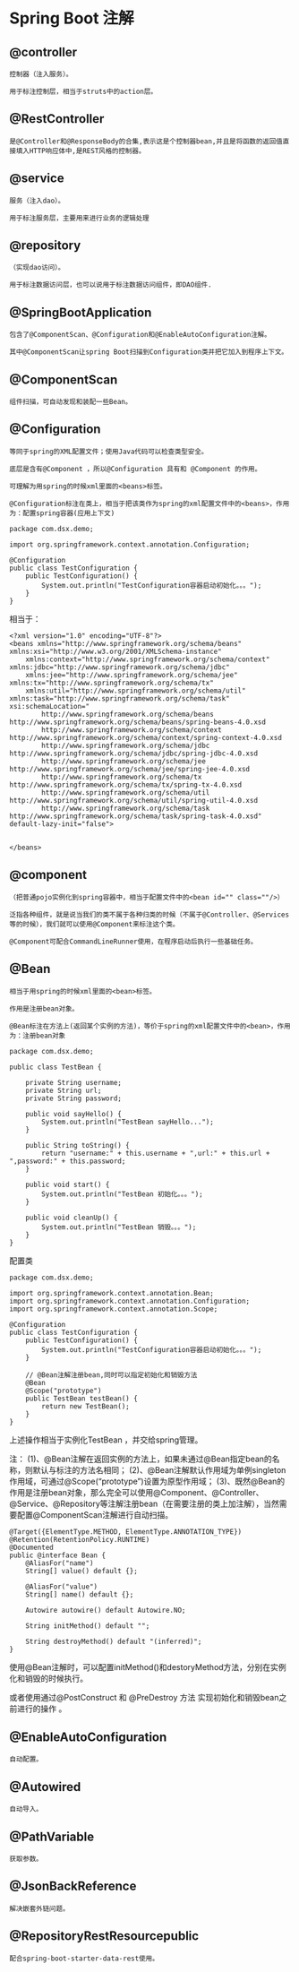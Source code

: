 # Spring Boot 注解

## @controller
    
    控制器（注入服务）。
    
    用于标注控制层，相当于struts中的action层。

## @RestController

    是@Controller和@ResponseBody的合集,表示这是个控制器bean,并且是将函数的返回值直接填入HTTP响应体中,是REST风格的控制器。

    
## @service 

    服务（注入dao）。
    
    用于标注服务层，主要用来进行业务的逻辑处理
    
## @repository

    （实现dao访问）。
    
    用于标注数据访问层，也可以说用于标注数据访问组件，即DAO组件.

## @SpringBootApplication
    
    包含了@ComponentScan、@Configuration和@EnableAutoConfiguration注解。
    
    其中@ComponentScan让spring Boot扫描到Configuration类并把它加入到程序上下文。
    
## @ComponentScan

    组件扫描，可自动发现和装配一些Bean。    

## @Configuration
    
    等同于spring的XML配置文件；使用Java代码可以检查类型安全。
    
    底层是含有@Component ，所以@Configuration 具有和 @Component 的作用。
    
    可理解为用spring的时候xml里面的<beans>标签。

```text
@Configuration标注在类上，相当于把该类作为spring的xml配置文件中的<beans>，作用为：配置spring容器(应用上下文)

package com.dsx.demo;

import org.springframework.context.annotation.Configuration;

@Configuration
public class TestConfiguration {
    public TestConfiguration() {
        System.out.println("TestConfiguration容器启动初始化。。。");
    }
}
```    
    
相当于：

```text
<?xml version="1.0" encoding="UTF-8"?>
<beans xmlns="http://www.springframework.org/schema/beans" xmlns:xsi="http://www.w3.org/2001/XMLSchema-instance"
    xmlns:context="http://www.springframework.org/schema/context" xmlns:jdbc="http://www.springframework.org/schema/jdbc"  
    xmlns:jee="http://www.springframework.org/schema/jee" xmlns:tx="http://www.springframework.org/schema/tx"
    xmlns:util="http://www.springframework.org/schema/util" xmlns:task="http://www.springframework.org/schema/task" xsi:schemaLocation="
        http://www.springframework.org/schema/beans http://www.springframework.org/schema/beans/spring-beans-4.0.xsd
        http://www.springframework.org/schema/context http://www.springframework.org/schema/context/spring-context-4.0.xsd
        http://www.springframework.org/schema/jdbc http://www.springframework.org/schema/jdbc/spring-jdbc-4.0.xsd
        http://www.springframework.org/schema/jee http://www.springframework.org/schema/jee/spring-jee-4.0.xsd
        http://www.springframework.org/schema/tx http://www.springframework.org/schema/tx/spring-tx-4.0.xsd
        http://www.springframework.org/schema/util http://www.springframework.org/schema/util/spring-util-4.0.xsd
        http://www.springframework.org/schema/task http://www.springframework.org/schema/task/spring-task-4.0.xsd" default-lazy-init="false">


</beans>

```    
    
## @component 
    
    （把普通pojo实例化到spring容器中，相当于配置文件中的<bean id="" class=""/>）
    
    泛指各种组件，就是说当我们的类不属于各种归类的时候（不属于@Controller、@Services等的时候），我们就可以使用@Component来标注这个类。

    @Component可配合CommandLineRunner使用，在程序启动后执行一些基础任务。
## @Bean
    
    相当于用spring的时候xml里面的<bean>标签。  
    
    作用是注册bean对象。
    
```text
@Bean标注在方法上(返回某个实例的方法)，等价于spring的xml配置文件中的<bean>，作用为：注册bean对象

package com.dsx.demo;

public class TestBean {

    private String username;
    private String url;
    private String password;

    public void sayHello() {
        System.out.println("TestBean sayHello...");
    }

    public String toString() {
        return "username:" + this.username + ",url:" + this.url + ",password:" + this.password;
    }

    public void start() {
        System.out.println("TestBean 初始化。。。");
    }

    public void cleanUp() {
        System.out.println("TestBean 销毁。。。");
    }
}
```

配置类
```text
package com.dsx.demo;

import org.springframework.context.annotation.Bean;
import org.springframework.context.annotation.Configuration;
import org.springframework.context.annotation.Scope;

@Configuration
public class TestConfiguration {
    public TestConfiguration() {
        System.out.println("TestConfiguration容器启动初始化。。。");
    }

    // @Bean注解注册bean,同时可以指定初始化和销毁方法
    @Bean
    @Scope("prototype")
    public TestBean testBean() {
        return new TestBean();
    }
}
```      

上述操作相当于实例化TestBean ，并交给spring管理。

注： 
(1)、@Bean注解在返回实例的方法上，如果未通过@Bean指定bean的名称，则默认与标注的方法名相同； 
(2)、@Bean注解默认作用域为单例singleton作用域，可通过@Scope(“prototype”)设置为原型作用域； 
(3)、既然@Bean的作用是注册bean对象，那么完全可以使用@Component、@Controller、@Service、@Repository等注解注册bean（在需要注册的类上加注解），当然需要配置@ComponentScan注解进行自动扫描。

```text
@Target({ElementType.METHOD, ElementType.ANNOTATION_TYPE})
@Retention(RetentionPolicy.RUNTIME)
@Documented
public @interface Bean {
    @AliasFor("name")
    String[] value() default {};

    @AliasFor("value")
    String[] name() default {};

    Autowire autowire() default Autowire.NO;

    String initMethod() default "";

    String destroyMethod() default "(inferred)";
}
```

使用@Bean注解时，可以配置initMethod()和destoryMethod方法，分别在实例化和销毁的时候执行。

或者使用通过@PostConstruct 和 @PreDestroy 方法 实现初始化和销毁bean之前进行的操作 。

## @EnableAutoConfiguration
    
    自动配置。

## @Autowired

    自动导入。

## @PathVariable

    获取参数。

## @JsonBackReference

    解决嵌套外链问题。

## @RepositoryRestResourcepublic

    配合spring-boot-starter-data-rest使用。